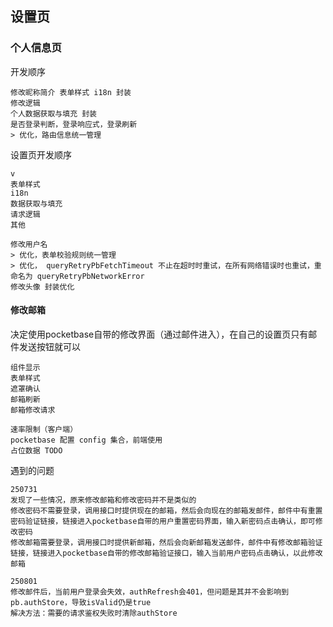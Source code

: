 
## 设置页

### 个人信息页
开发顺序
```
修改昵称简介 表单样式 i18n 封装
修改逻辑
个人数据获取与填充 封装
是否登录判断，登录响应式，登录刷新
> 优化，路由信息统一管理
```

设置页开发顺序
```
v
表单样式
i18n
数据获取与填充
请求逻辑
其他
```

```
修改用户名
> 优化，表单校验规则统一管理
> 优化， queryRetryPbFetchTimeout 不止在超时时重试，在所有网络错误时也重试，重命名为 queryRetryPbNetworkError
修改头像 封装优化
```

#### 修改邮箱
决定使用pocketbase自带的修改界面（通过邮件进入），在自己的设置页只有邮件发送按钮就可以
```
组件显示
表单样式
遮罩确认
邮箱刷新
邮箱修改请求

速率限制（客户端）
pocketbase 配置 config 集合，前端使用
占位数据 TODO
```

遇到的问题
```
250731
发现了一些情况，原来修改邮箱和修改密码并不是类似的
修改密码不需要登录，调用接口时提供现在的邮箱，然后会向现在的邮箱发邮件，邮件中有重置密码验证链接，链接进入pocketbase自带的用户重置密码界面，输入新密码点击确认，即可修改密码
修改邮箱需要登录，调用接口时提供新邮箱，然后会向新邮箱发送邮件，邮件中有修改邮箱验证链接，链接进入pocketbase自带的修改邮箱验证接口，输入当前用户密码点击确认，以此修改邮箱

250801
修改邮件后，当前用户登录会失效，authRefresh会401，但问题是其并不会影响到pb.authStore，导致isValid仍是true
解决方法：需要的请求鉴权失败时清除authStore
```